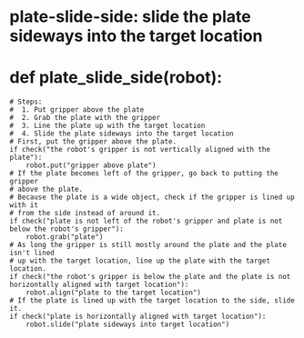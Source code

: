 # plate-slide-side: slide the plate sideways into the target location
# def plate_slide_side(robot):
    # Steps:
    #  1. Put gripper above the plate
    #  2. Grab the plate with the gripper
    #  3. Line the plate up with the target location
    #  4. Slide the plate sideways into the target location
    # First, put the gripper above the plate.
    if check("the robot's gripper is not vertically aligned with the plate"):
        robot.put("gripper above plate")
    # If the plate becomes left of the gripper, go back to putting the gripper
    # above the plate.
    # Because the plate is a wide object, check if the gripper is lined up with it
    # from the side instead of around it.
    if check("plate is not left of the robot's gripper and plate is not below the robot's gripper"):
        robot.grab("plate")
    # As long the gripper is still mostly around the plate and the plate isn't lined
    # up with the target location, line up the plate with the target location.
    if check("the robot's gripper is below the plate and the plate is not horizontally aligned with target location"):
        robot.align("plate to the target location")
    # If the plate is lined up with the target location to the side, slide it.
    if check("plate is horizontally aligned with target location"):
        robot.slide("plate sideways into target location")